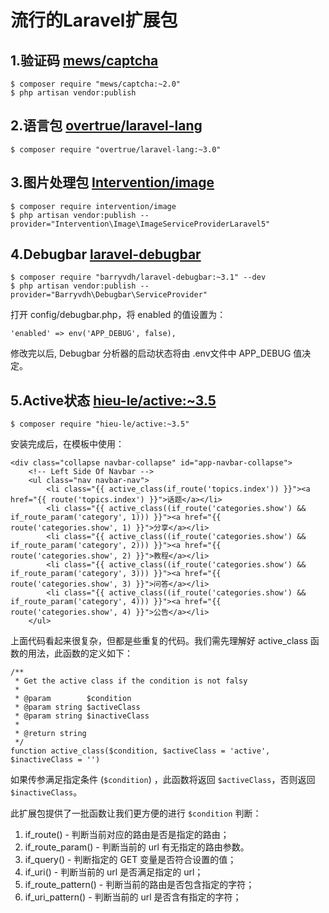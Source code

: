 # 流行的Laravel扩展包
## 1.验证码 [mews/captcha](https://github.com/mewebstudio/captcha)
```
$ composer require "mews/captcha:~2.0"
$ php artisan vendor:publish
```
## 2.语言包 [overtrue/laravel-lang](https://github.com/overtrue/laravel-lang/)
```
$ composer require "overtrue/laravel-lang:~3.0"
```
## 3.图片处理包 [Intervention/image](https://github.com/Intervention/image)
```
$ composer require intervention/image
$ php artisan vendor:publish --provider="Intervention\Image\ImageServiceProviderLaravel5"
```
## 4.Debugbar [laravel-debugbar](https://github.com/barryvdh/laravel-debugbar)
```
$ composer require "barryvdh/laravel-debugbar:~3.1" --dev
$ php artisan vendor:publish --provider="Barryvdh\Debugbar\ServiceProvider"
```
打开 config/debugbar.php，将 enabled 的值设置为：
```
'enabled' => env('APP_DEBUG', false),
```
修改完以后, Debugbar 分析器的启动状态将由 .env文件中 APP_DEBUG 值决定。
## 5.Active状态 [hieu-le/active:~3.5](https://github.com/letrunghieu/active)
```
$ composer require "hieu-le/active:~3.5"
```
安装完成后，在模板中使用：
```
<div class="collapse navbar-collapse" id="app-navbar-collapse">
    <!-- Left Side Of Navbar -->
    <ul class="nav navbar-nav">
        <li class="{{ active_class(if_route('topics.index')) }}"><a href="{{ route('topics.index') }}">话题</a></li>
        <li class="{{ active_class((if_route('categories.show') && if_route_param('category', 1))) }}"><a href="{{ route('categories.show', 1) }}">分享</a></li>
        <li class="{{ active_class((if_route('categories.show') && if_route_param('category', 2))) }}"><a href="{{ route('categories.show', 2) }}">教程</a></li>
        <li class="{{ active_class((if_route('categories.show') && if_route_param('category', 3))) }}"><a href="{{ route('categories.show', 3) }}">问答</a></li>
        <li class="{{ active_class((if_route('categories.show') && if_route_param('category', 4))) }}"><a href="{{ route('categories.show', 4) }}">公告</a></li>
    </ul>
```
上面代码看起来很复杂，但都是些重复的代码。我们需先理解好 active_class 函数的用法，此函数的定义如下：
```
/**
 * Get the active class if the condition is not falsy
 *
 * @param        $condition
 * @param string $activeClass
 * @param string $inactiveClass
 *
 * @return string
 */
function active_class($condition, $activeClass = 'active', $inactiveClass = '')
```
如果传参满足指定条件 (`$condition`) ，此函数将返回 `$activeClass`，否则返回 `$inactiveClass`。

此扩展包提供了一批函数让我们更方便的进行 `$condition` 判断：

1. if\_route() - 判断当前对应的路由是否是指定的路由；
2. if\_route_param() - 判断当前的 url 有无指定的路由参数。
3. if\_query() - 判断指定的 GET 变量是否符合设置的值；
4. if\_uri() - 判断当前的 url 是否满足指定的 url；
5. if\_route_pattern() - 判断当前的路由是否包含指定的字符；
6. if\_uri_pattern() - 判断当前的 url 是否含有指定的字符；
